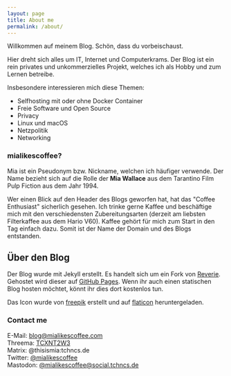 ```yaml
---
layout: page
title: About me
permalink: /about/
---
```


Willkommen auf meinem Blog. Schön, dass du vorbeischaust.

Hier dreht sich alles um IT, Internet und Computerkrams. Der Blog ist ein rein privates und unkommerzielles Projekt, welches ich als Hobby und zum Lernen betreibe.

Insbesondere interessieren mich diese Themen:

* Selfhosting mit oder ohne Docker Container
* Freie Software und Open Source
* Privacy
* Linux und macOS
* Netzpolitik
* Networking


### mialikescoffee?

Mia ist ein Pseudonym bzw. Nickname, welchen ich häufiger verwende.
Der Name bezieht sich auf die Rolle der **Mia Wallace** aus dem Tarantino Film Pulp Fiction aus dem Jahr 1994. 

Wer einen Blick auf den Header des Blogs geworfen hat, hat das "Coffee Enthusiast" sicherlich gesehen. Ich trinke gerne Kaffee und beschäftige mich mit den verschiedensten Zubereitungsarten (derzeit am liebsten Filterkaffee aus dem Hario V60). Kaffee gehört für mich zum Start in den Tag einfach dazu. Somit ist der Name der Domain und des Blogs entstanden.


## Über den Blog

Der Blog wurde mit Jekyll erstellt. Es handelt sich um ein Fork von [Reverie](https://github.com/amitmerchant1990/reverie). 
Gehostet wird dieser auf [GitHub Pages](https://pages.github.com/). Wenn ihr auch einen statischen Blog hosten möchtet, könnt ihr dies dort kostenlos tun.  

Das Icon wurde von [freepik](https://www.freepik.com) erstellt und auf [flaticon](https://www.flaticon.com/) heruntergeladen.


### Contact me

E-Mail: [blog@mialikescoffee.com](mailto:blog@mialikescoffee.com)  
Threema: [TCXNT2W3](https://threema.id/TCXNT2W3)  
Matrix: @thisismia:tchncs.de  
Twitter: [@mialikescoffee](https://twitter.com/mialikescoffee)   
Mastodon: [@mialikescoffee@social.tchncs.de](https://social.tchncs.de/@mialikescoffee)
